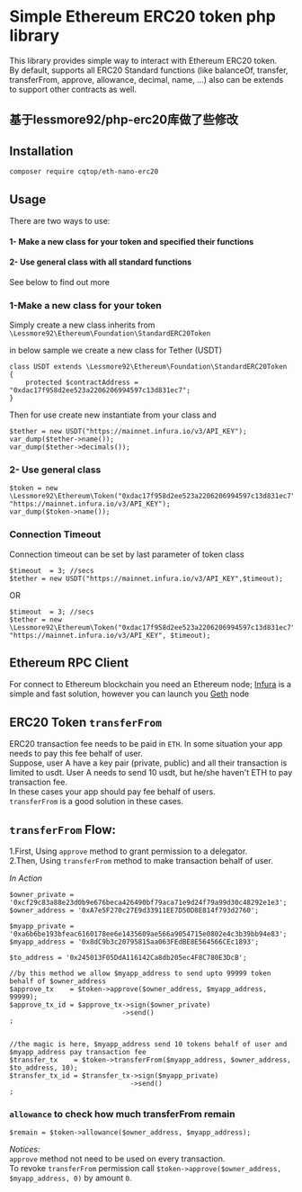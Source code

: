 # Simple Ethereum ERC20 token php library

This library provides simple way to interact with Ethereum ERC20 token.  
By default, supports all ERC20 Standard functions (like balanceOf, transfer, transferFrom, approve, allowance, decimal, name, ...) also can be extends to support other contracts as well.

## 基于lessmore92/php-erc20库做了些修改
## Installation
`composer require cqtop/eth-nano-erc20`

## Usage
There are two ways to use:
#### 1- Make a new class for your token and specified their functions
#### 2- Use general class with all standard functions

See below to find out more


### 1-Make a new class for your token
Simply create a new class inherits from `\Lessmore92\Ethereum\Foundation\StandardERC20Token`

in below sample we create a new class for Tether (USDT)
```
class USDT extends \Lessmore92\Ethereum\Foundation\StandardERC20Token 
{
    protected $contractAddress = "0xdac17f958d2ee523a2206206994597c13d831ec7";  
}
```
Then for use create new instantiate from your class and

```
$tether = new USDT("https://mainnet.infura.io/v3/API_KEY");
var_dump($tether->name());
var_dump($tether->decimals());
```

### 2- Use general class

```
$token = new \Lessmore92\Ethereum\Token("0xdac17f958d2ee523a2206206994597c13d831ec7", "https://mainnet.infura.io/v3/API_KEY");
var_dump($token->name());
```


### Connection Timeout

Connection timeout can be set by last parameter of token class

```
$timeout  = 3; //secs
$tether = new USDT("https://mainnet.infura.io/v3/API_KEY",$timeout);
```
OR
```
$timeout  = 3; //secs
$tether = new \Lessmore92\Ethereum\Token("0xdac17f958d2ee523a2206206994597c13d831ec7", "https://mainnet.infura.io/v3/API_KEY", $timeout);
```

## Ethereum RPC Client
For connect to Ethereum blockchain you need an Ethereum node; [Infura](https://infura.io/) is a simple and fast solution, however you can launch you [Geth](https://geth.ethereum.org/) node


## ERC20 Token `transferFrom`
ERC20 transaction fee needs to be paid in `ETH`. In some situation your app needs to pay this fee behalf of user.  
Suppose, user A have a key pair (private, public) and all their transaction is limited to usdt. User A needs to send 10 usdt, but he/she haven't ETH to pay transaction fee.  
In these cases your app should pay fee behalf of users.      
`transferFrom` is a good solution in these cases.


## `transferFrom` Flow:
1.First, Using `approve` method to grant permission to a delegator.  
2.Then, Using `transferFrom` method to make transaction behalf of user. 

*In Action*
```
$owner_private = '0xcf29c83a88e23d0b9e676beca426490bf79aca71e9d24f79a99d30c48292e1e3';
$owner_address = '0xA7e5F270c27E9d33911EE7D50D8E814f793d2760';

$myapp_private = '0xa6b6be193bfeac6160178ee6e1435609ae566a9054715e0802e4c3b39bb94e83';
$myapp_address = '0x8dC9b3c20795815aa063FEdBE8E564566CEc1893';

$to_address = '0x245013F05DdA116142Ca8db205ec4F8C780E3DcB';

//by this method we allow $myapp_address to send upto 99999 token behalf of $owner_address
$approve_tx    = $token->approve($owner_address, $myapp_address, 99999);
$approve_tx_id = $approve_tx->sign($owner_private)
                            ->send()
;


//the magic is here, $myapp_address send 10 tokens behalf of user and $myapp_address pay transaction fee
$transfer_tx    = $token->transferFrom($myapp_address, $owner_address, $to_address, 10);
$transfer_tx_id = $transfer_tx->sign($myapp_private)
                              ->send()
;

```

### `allowance` to check how much transferFrom remain

`$remain = $token->allowance($owner_address, $myapp_address);`

*Notices:*  
`approve` method not need to be used on every transaction.  
To revoke `transferFrom` permission call `$token->approve($owner_address, $myapp_address, 0)` by amount `0`.  
